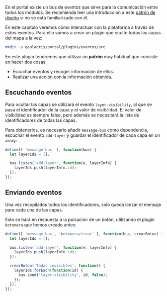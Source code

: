 En el portal existe un bus de eventos que sirve para la comunicación entre todos los módulos. Se recomienda leer una introducción a este [patrón de diseño](https://geoladris.github.io/doc/dev/source_code/#patron-de-diseno-message-bus) si no se está familiarizado con él.

En este capítulo veremos cómo interactuar con la plataforma a través de estos eventos. Para ello vamos a crear un plugin que oculte todas las capas del mapa a la vez:

```bash
mkdir -p geoladris/portal/plugins/eventos/src
```

En este plugin tendremos que utilizar un **patrón** muy habitual que consiste en hacer dos cosas:

* Escuchar eventos y recoger información de ellos.
* Realizar una acción con la información obtenida.

## Escuchando eventos

Para ocultar las capas se utilizará el evento `layer-visibility`, al que se pasa el identificador de la capa y el valor de visibilidad. El valor de visibilidad es siempre falso, pero además se necesitará la lista de identificadores de todas las capas.

Para obtenerlos, es necesario añadir `message-bus` como dependencia, escuchar el evento `add-layer` y guardar el identificador de cada capa en un array:

```js
define([ 'message-bus' ], function(bus) {
  let layerIds = [];

  bus.listen('add-layer', function(e, layerInfo) {
    layerIds.push(layerInfo.id);
  });
});
```

## Enviando eventos

Una vez recopilados todos los identificadores, solo queda lanzar el mensaje para cada una de las capas.

Esto se hará en respuesta a la pulsación de un botón, utilizando el plugin `botonera` que hemos creado antes:

```js
define([ 'message-bus', 'botonera/crear' ], function(bus, crearBoton) {
  let layerIds = [];

  bus.listen('add-layer', function(e, layerInfo) {
    layerIds.push(layerInfo.id);
  });

  crearBoton('Todas invisibles', function() {
    layerIds.forEach(function(id) {
      bus.send('layer-visibility', id, false);
    });
  });
});
```
